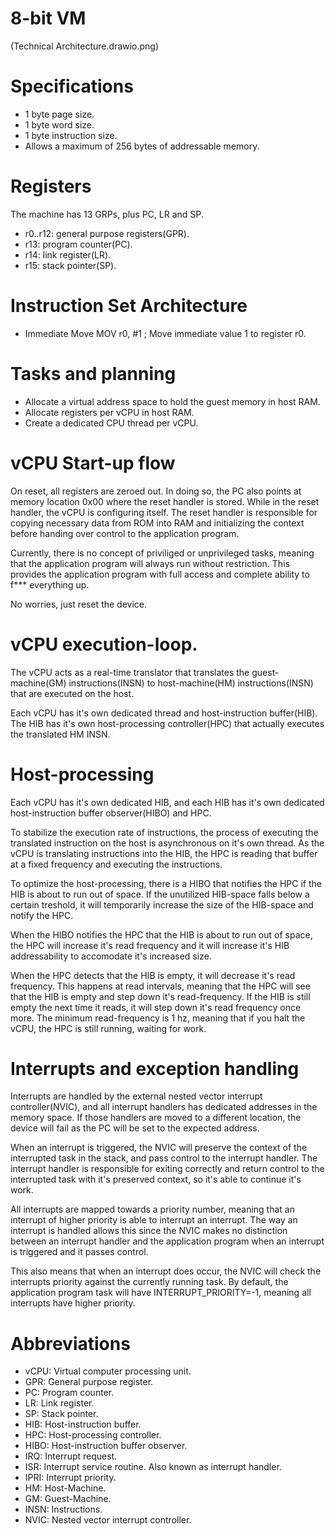 # 8-bit VM

(Technical Architecture.drawio.png)

# Specifications

- 1 byte page size.
- 1 byte word size.
- 1 byte instruction size.
- Allows a maximum of 256 bytes of addressable memory.

# Registers

The machine has 13 GRPs, plus PC, LR and SP.

- r0..r12: general purpose registers(GPR).
- r13: program counter(PC).
- r14: link register(LR).
- r15: stack pointer(SP).

# Instruction Set Architecture

- Immediate Move
MOV r0, #1 ; Move immediate value 1 to register r0.

# Tasks and planning

- Allocate a virtual address space to hold the guest memory in host RAM.
- Allocate registers per vCPU in host RAM.
- Create a dedicated CPU thread per vCPU.

# vCPU Start-up flow

On reset, all registers are zeroed out. In doing so, the PC also points at memory location 0x00 where the reset handler is stored.
While in the reset handler, the vCPU is configuring itself. The reset handler is responsible for copying necessary data from ROM into RAM and initializing the context before handing over control to the application program.

Currently, there is no concept of priviliged or unprivileged tasks, meaning that the application program will always run without restriction. This provides the application program with full access and complete ability to f*** everything up. 

No worries, just reset the device.

# vCPU execution-loop.

The vCPU acts as a real-time translator that translates the guest-machine(GM) instructions(INSN) to host-machine(HM) instructions(INSN) that are executed on the host.

Each vCPU has it's own dedicated thread and host-instruction buffer(HIB). The HIB has it's own host-processing controller(HPC) that actually executes the translated HM INSN.

# Host-processing

Each vCPU has it's own dedicated HIB, and each HIB has it's own dedicated host-instruction buffer observer(HIBO) and HPC.

To stabilize the execution rate of instructions, the process of executing the translated instruction on the host is asynchronous on it's own thread. As the vCPU is translating instructions into the HIB, the HPC is reading that buffer at a fixed frequency and executing the instructions.

To optimize the host-processing, there is a HIBO that notifies the HPC if the HIB is about to run out of space. If the unutilized HIB-space falls below a certain treshold, it will temporarily increase the size of the HIB-space and notify the HPC.

When the HIBO notifies the HPC that the HIB is about to run out of space, the HPC will increase it's read frequency and it will increase it's HIB addressability to accomodate it's increased size.

When the HPC detects that the HIB is empty, it will decrease it's read frequency. This happens at read intervals, meaning that the HPC will see that the HIB is empty and step down it's read-frequency. If the HIB is still empty the next time it reads, it will step down it's read frequency once more. The minimum read-frequency is 1 hz, meaning that if you halt the vCPU, the HPC is still running, waiting for work.

# Interrupts and exception handling

Interrupts are handled by the external nested vector interrupt controller(NVIC), and all interrupt handlers has dedicated addresses in the memory space. If those handlers are moved to a different location, the device will fail as the PC will be set to the expected address.

When an interrupt is triggered, the NVIC will preserve the context of the interrupted task in the stack, and pass control to the interrupt handler. The interrupt handler is responsible for exiting correctly and return control to the interrupted task with it's preserved context, so it's able to continue it's work.

All interrupts are mapped towards a priority number, meaning that an interrupt of higher priority is able to interrupt an interrupt. The way an interrupt is handled allows this since the NVIC makes no distinction between an interrupt handler and the application program when an interrupt is triggered and it passes control.

This also means that when an interrupt does occur, the NVIC will check the interrupts priority against the currently running task. By default, the application program task will have INTERRUPT_PRIORITY=-1, meaning all interrupts have higher priority.

# Abbreviations

- vCPU: Virtual computer processing unit.
- GPR: General purpose register.
- PC: Program counter.
- LR: Link register.
- SP: Stack pointer.
- HIB: Host-instruction buffer.
- HPC: Host-processing controller.
- HIBO: Host-instruction buffer observer.
- IRQ: Interrupt request.
- ISR: Interrupt service routine. Also known as interrupt handler.
- IPRI: Interrupt priority.
- HM: Host-Machine.
- GM: Guest-Machine.
- INSN: Instructions.
- NVIC: Nested vector interrupt controller.
